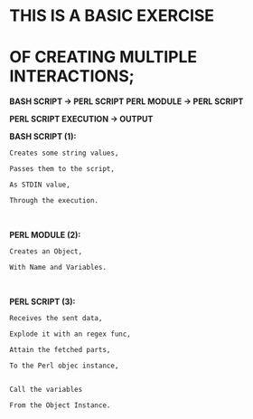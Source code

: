 <h1>THIS IS A BASIC EXERCISE</h1>
<h1>OF CREATING MULTIPLE INTERACTIONS;</h1>

**BASH SCRIPT -> PERL SCRIPT**
**PERL MODULE -> PERL SCRIPT**

**PERL SCRIPT EXECUTION -> OUTPUT**


**BASH SCRIPT (1):**
<br>

    Creates some string values, 

    Passes them to the script,

    As STDIN value,

    Through the execution.
<br>

 
**PERL MODULE (2):**
<br>

    Creates an Object,

    With Name and Variables.
<br>

**PERL SCRIPT (3):**
<br>

    Receives the sent data,

    Explode it with an regex func,

    Attain the fetched parts,

    To the Perl objec instance,


    Call the variables

    From the Object Instance.
